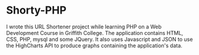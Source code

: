 # Shorty-PHP
I wrote this URL Shortener project while learning PHP on a Web Development Course in Griffith College.
The application contains HTML, CSS, PHP, mysql and some JQuery.
It also uses Javascript and JSON to use the HighCharts API to produce graphs containing the application's data.
